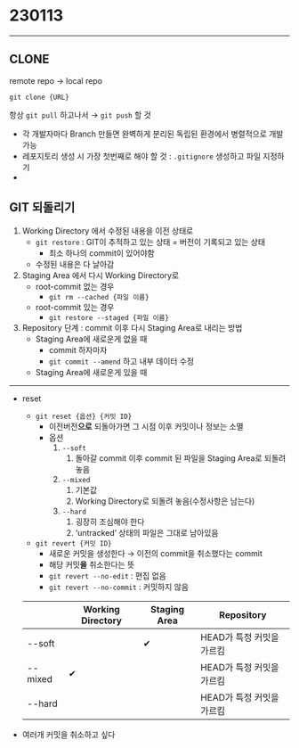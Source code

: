 # 230113

---

## CLONE

remote repo → local repo

`git clone {URL}`

항상 `git pull` 하고나서 → `git push` 할 것

- 각 개발자마다 Branch 만들면 완벽하게 분리된 독립된 환경에서 병렬적으로 개발 가능
- 레포지토리 생성 시 가장 첫번째로 해야 할 것 : `.gitignore` 생성하고 파일 지정하기
- 

## GIT 되돌리기

1. Working Directory 에서 수정된 내용을 이전 상태로 
    - `git restore` : GIT이 추적하고 있는 상태 = 버전이 기록되고 있는 상태
        - 최소 하나의 commit이 있어야함
    - 수정된 내용은 다 날아감
2. Staging Area 에서 다시 Working Directory로
    - root-commit 없는 경우
        - `git rm --cached {파일 이름}`
    - root-commit 있는 경우
        - `git restore --staged {파일 이름}`
3. Repository 단계 : commit 이후 다시 Staging Area로 내리는 방법
    - Staging Area에 새로운게 없을 때
        - commit 하자마자
        - `git commit --amend` 하고 내부 데이터 수정
    - Staging Area에 새로운게 있을 때

---

- reset
    - `git reset {옵션} {커밋 ID}`
        - 이전버전**으로** 되돌아가면 그 시점 이후 커밋이나 정보는 소멸
        - 옵션
            1. `--soft`
                1. 돌아갈 commit 이후 commit 된 파일을 Staging Area로 되돌려놓음
            2. `--mixed`
                1. 기본값
                2. Working Directory로 되돌려 놓음(수정사항은 남는다)
            3. `--hard`
                1. 굉장히 조심해야 한다
                2. ‘untracked’ 상태의 파일은 그대로 남아있음
    - `git revert {커밋 ID}`
        - 새로운 커밋을 생성한다 → 이전의 commit을 취소했다는 commit
        - 해당 커밋**을** 취소한다는 뜻
        - `git revert --no-edit` : 편집 없음
        - `git revert --no-commit` : 커밋하지 않음
    
    |  | Working Directory | Staging Area | Repository |
    | --- | --- | --- | --- |
    | --soft |  | ✔ | HEAD가 특정 커밋을 가르킴 |
    | --mixed | ✔ |  | HEAD가 특정 커밋을 가르킴 |
    | --hard |  |  | HEAD가 특정 커밋을 가르킴 |
- 여러개 커밋을 취소하고 싶다